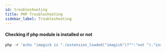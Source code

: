 ```yaml
---
id: troubleshooting
title: PHP Troubleshooting
sidebar_label: Troubleshooting
---
```


#### Checking if php module is installed or not

```php
php -r 'echo "imagick is ".(extension_loaded("imagick")?"":"not ")."installed\n";'
```